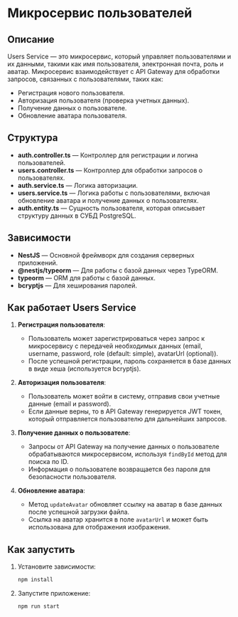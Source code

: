 # Микросервис пользователей

## Описание

Users Service — это микросервис, который управляет пользователями и их данными, такими как имя пользователя, электронная почта, роль и аватар. Микросервис взаимодействует с API Gateway для обработки запросов, связанных с пользователями, таких как:

- Регистрация нового пользователя.
- Авторизация пользователя (проверка учетных данных).
- Получение данных о пользователе.
- Обновление аватара пользователя.

## Структура

- **auth.controller.ts** — Контроллер для регистрации и логина пользователей.
- **users.controller.ts** — Контроллер для обработки запросов о пользователях.
- **auth.service.ts** — Логика авторизации.
- **users.service.ts** — Логика работы с пользователями, включая обновление аватара и получение данных о пользователях.
- **auth.entity.ts** — Сущность пользователя, которая описывает структуру данных в СУБД PostgreSQL.

## Зависимости

- **NestJS** — Основной фреймворк для создания серверных приложений.
- **@nestjs/typeorm** — Для работы с базой данных через TypeORM.
- **typeorm** — ORM для работы с базой данных.
- **bcryptjs** — Для хеширования паролей.

## Как работает Users Service

1. **Регистрация пользователя**:

   - Пользователь может зарегистрироваться через запрос к микросервису с передачей необходимых данных (email, username, password, role (default: simple), avatarUrl (optional)).
   - После успешной регистрации, пароль сохраняется в базе данных в виде хеша (используется bcryptjs).

2. **Авторизация пользователя**:

   - Пользователь может войти в систему, отправив свои учетные данные (email и password).
   - Если данные верны, то в API Gateway генерируется JWT токен, который отправляется пользователю для дальнейших запросов.

3. **Получение данных о пользователе**:

   - Запросы от API Gateway на получение данных о пользователе обрабатываются микросервисом, используя `findById` метод для поиска по ID.
   - Информация о пользователе возвращается без пароля для безопасности пользователя.

4. **Обновление аватара**:

   - Метод `updateAvatar` обновляет ссылку на аватар в базе данных после успешной загрузки файла.
   - Ссылка на аватар хранится в поле `avatarUrl` и может быть использована для отображения изображения.

## Как запустить

1. Установите зависимости:

   ```bash
   npm install
   ```

2. Запустите приложение:

   ```bash
   npm run start
   ```
